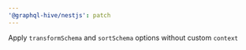 ```yaml
---
'@graphql-hive/nestjs': patch
---
```


Apply `transformSchema` and `sortSchema` options without custom `context`
